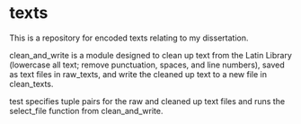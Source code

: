 # texts

This is a repository for encoded texts relating to my dissertation.

clean_and_write is a module designed to clean up text from the Latin Library (lowercase all text; remove punctuation, spaces, and line numbers), saved as text files in raw_texts, and write the cleaned up text to a new file in clean_texts.

test specifies tuple pairs for the raw and cleaned up text files and runs the select_file function from clean_and_write.